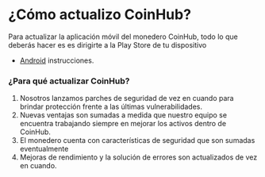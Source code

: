 # ¿Cómo actualizo CoinHub?

Para actualizar la aplicación móvil del monedero CoinHub, todo lo que deberás hacer es es dirigirte a la Play Store de tu dispositivo

- [Android](https://support.google.com/googleplay/answer/113412) instrucciones.

### ¿Para qué actualizar CoinHub?

1. Nosotros lanzamos parches de seguridad de vez en cuando para brindar protección frente a las últimas vulnerabilidades.
2. Nuevas ventajas son sumadas a medida que nuestro equipo se encuentra trabajando  siempre en mejorar los activos dentro de CoinHub.
3. El monedero cuenta con características de seguridad que son sumadas eventualmente
4. Mejoras de rendimiento y la solución de errores son actualizados de vez en cuando.


